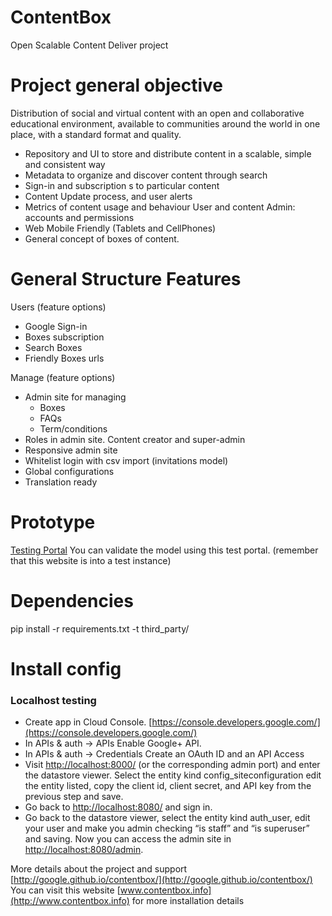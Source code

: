 ContentBox
==========

Open Scalable Content Deliver project

# Project general objective

Distribution of social and virtual content with an open and collaborative educational environment, available
to communities around the world in one place, with a standard format and quality.

* Repository and UI to store and distribute content in a scalable, simple and consistent way
* Metadata to organize and discover content through search
* Sign-in and subscription s to particular content
* Content Update process, and user alerts
* Metrics of content usage and behaviour User and content Admin: accounts and permissions
* Web Mobile Friendly (Tablets and CellPhones)
* General concept of boxes of content.

# General Structure Features

Users (feature options)

* Google Sign-in
* Boxes subscription
* Search Boxes
* Friendly Boxes urls

Manage (feature options)

* Admin site for managing
    * Boxes
    * FAQs
    * Term/conditions
* Roles in admin site. Content creator and super-admin
* Responsive admin site
* Whitelist login with csv import (invitations model)
* Global configurations
* Translation ready


# Prototype
[Testing Portal](https://scalable-content-delivery-test.appspot.com/)
You can validate the model using this test portal. (remember that this website is into a test instance)

# Dependencies

pip install -r requirements.txt -t third_party/

# Install config

### Localhost testing
* Create app in Cloud Console. [https://console.developers.google.com/](https://console.developers.google.com/)
* In APIs & auth -> APIs Enable Google+ API.
* In APIs & auth -> Credentials Create an OAuth ID and an API Access
* Visit [http://localhost:8000/](http://localhost:8000/) (or the corresponding admin port) and enter the datastore 
viewer. Select the entity kind config_siteconfiguration edit the entity listed, copy the client id, client secret, 
and API key from the previous step and save.
* Go back to [http://localhost:8080/](http://localhost:8080/) and sign in.
* Go back to the datastore viewer, select the entity kind auth_user, edit your user and make you admin checking 
“is staff” and “is superuser” and saving. Now you can access the admin site in [http://localhost:8080/admin](http://localhost:8080/admin).

More details about the project and support [http://google.github.io/contentbox/](http://google.github.io/contentbox/)
You can visit this website [www.contentbox.info](http://www.contentbox.info) for more installation details
